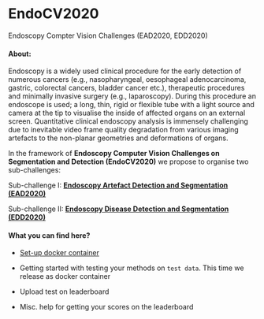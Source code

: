 # EndoCV2020
Endoscopy Compter Vision Challenges (EAD2020, EDD2020)

#### About:
Endoscopy is a widely used clinical procedure for the early detection of numerous cancers (e.g., nasopharyngeal, oesophageal adenocarcinoma, gastric, colorectal cancers, bladder cancer etc.), therapeutic procedures and minimally invasive surgery (e.g., laparoscopy). During this procedure an endoscope is used; a long, thin, rigid or flexible tube with a light source and camera at the tip to visualise the inside of affected organs on an external screen. Quantitative clinical endoscopy analysis is immensely challenging due to inevitable video frame quality degradation from various imaging artefacts to the non-planar geometries and deformations of organs.

In the framework of **Endoscopy Computer Vision Challenges on Segmentation and Detection (EndoCV2020)** we propose to organise two sub-challenges:

Sub-challenge I:  **[Endoscopy Artefact Detection and Segmentation (EAD2020)](https://ead2020.grand-challenge.org)**

Sub-challenge II: **[Endoscopy Disease Detection and Segmentation (EDD2020)](https://edd2020.grand-challenge.org)**

#### What you can find here?

- [Set-up docker container](https://github.com/sharibox/tutorial/blob/master/docker_essentials.md)

- Getting started with testing your methods on ``test data``. This time we release as docker container

- Upload test on leaderboard 

- Misc. help for getting your scores on the leaderboard
